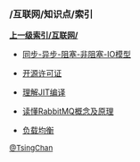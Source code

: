 ### /互联网/知识点/索引


**[上一级索引/互联网/](/互联网/)**

- [同步-异步-阻塞-非阻塞-IO模型](/互联网/知识点/同步-异步-阻塞-非阻塞-IO模型)

- [开源许可证](/互联网/知识点/开源许可证)

- [理解JIT编译](/互联网/知识点/理解JIT编译)

- [读懂RabbitMQ概念及原理](/互联网/知识点/读懂RabbitMQ概念及原理)

- [负载均衡](/互联网/知识点/负载均衡)


<font size=2 color='grey'> [@TsingChan](http://www.9ong.com/) </font>

